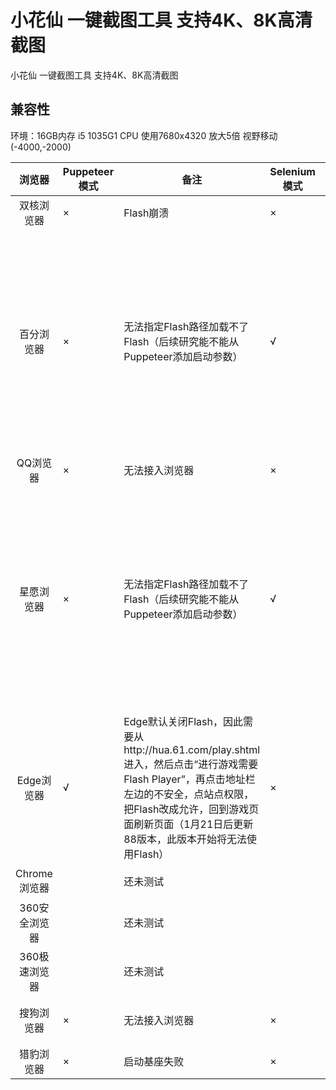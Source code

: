 # 小花仙 一键截图工具 支持4K、8K高清截图
小花仙 一键截图工具 支持4K、8K高清截图
## 兼容性
环境：16GB内存 i5 1035G1 CPU 使用7680x4320 放大5倍 视野移动 (-4000,-2000)

| 浏览器      | Puppeteer模式 | 备注     | Selenium模式 | 备注     |
| :---:        |    ----   |          ---  | --- | --- |
| 双核浏览器      | ×       | Flash崩溃   | × | Flash崩溃 |
| 百分浏览器   | ×        |  无法指定Flash路径加载不了Flash（后续研究能不能从Puppeteer添加启动参数） | √ | 需手动设置快捷方式并从快捷方式手动启动，“启动浏览器按钮”无法指定Flash路径加载不了Flash |
| QQ浏览器 | × | 无法接入浏览器 | × | Flash崩溃
| 星愿浏览器 | × | 无法指定Flash路径加载不了Flash（后续研究能不能从Puppeteer添加启动参数） |  √ | 需手动设置快捷方式并从快捷方式手动启动，“启动浏览器按钮”无法指定Flash路径加载不了Flash |
| Edge浏览器 | √ | Edge默认关闭Flash，因此需要从http://hua.61.com/play.shtml 进入，然后点击“进行游戏需要Flash Player”，再点击地址栏左边的不安全，点站点权限，把Flash改成允许，回到游戏页面刷新页面（1月21日后更新88版本，此版本开始将无法使用Flash） | × | 无法接入浏览器（Edge谷歌内核版也需要专门的Edge驱动）
| Chrome浏览器 |  | 还未测试 | | 还未测试 |
| 360安全浏览器 | | 还未测试 | | 还未测试 |
| 360极速浏览器 | | 还未测试 | | 还未测试 |
| 搜狗浏览器 | × | 无法接入浏览器 | × | 无法接入浏览器 |
| 猎豹浏览器 | × | 启动基座失败 | × | Flash崩溃 |
